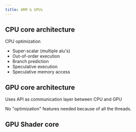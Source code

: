 ```yaml
---
title: ARM & GPUs
---
```


## CPU core architecture

CPU optimization

- Super-scalar (multiple alu's)
- Out-of-order execution
- Branch prediction
- Speculative execution
- Speculative memory access

## GPU core architecture

Uses API as communication layer between CPU and GPU

No "optimization" features needed because of all the threads.

## GPU Shader core
